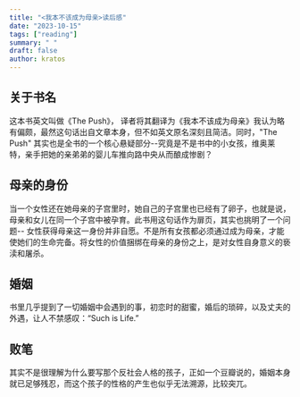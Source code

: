 ```yaml
---
title: "<我本不该成为母亲>读后感"
date: "2023-10-15"
tags: ["reading"]
summary: " "
draft: false
author: kratos
---
```


## 关于书名

这本书英文叫做《The Push》， 译者将其翻译为《我本不该成为母亲》我认为略有偏颇，最然这句话出自文章本身，但不如英文原名深刻且简洁。同时，"The Push"
其实也是全书的一个核心悬疑部分--究竟是不是书中的小女孩，维奥莱特，亲手把她的亲弟弟的婴儿车推向路中央从而酿成惨剧？

## 母亲的身份

当一个女性还在她母亲的子宫里时，她自己的子宫里也已经有了卵子，也就是说，母亲和女儿在同一个子宫中被孕育。此书用这句话作为扉页，其实也挑明了一个问题--
女性获得母亲这一身份并非自愿。不是所有女孩都必须通过成为母亲，才能使她们的生命完备。将女性的价值捆绑在母亲的身份之上，是对女性自身意义的亵渎和屠杀。

## 婚姻

书里几乎提到了一切婚姻中会遇到的事，初恋时的甜蜜，婚后的琐碎，以及丈夫的外遇，让人不禁感叹：“Such is Life.”

## 败笔

其实不是很理解为什么要写那个反社会人格的孩子，正如一个豆瓣说的，婚姻本身就已足够残忍，而这个孩子的性格的产生也似乎无法溯源，比较突兀。
